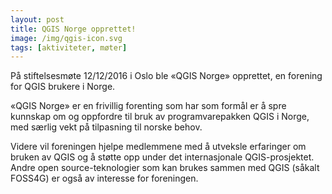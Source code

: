 ```yaml
---
layout: post
title: QGIS Norge opprettet!
image: /img/qgis-icon.svg
tags: [aktiviteter, møter]
---
```


På stiftelsesmøte 12/12/2016 i Oslo ble «QGIS Norge» opprettet, en forening for QGIS brukere i Norge.

«QGIS Norge» er en frivillig forenting som har som formål er å spre kunnskap 
om og oppfordre til bruk av programvarepakken QGIS i Norge, med særlig vekt 
på tilpasning til norske behov.

Videre vil foreningen hjelpe medlemmene med å utveksle erfaringer 
om bruken av QGIS og å støtte opp under det internasjonale QGIS-prosjektet.
Andre open source-teknologier som kan brukes sammen med QGIS (såkalt FOSS4G) 
er også av interesse for foreningen.
